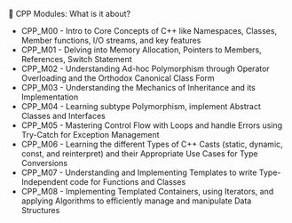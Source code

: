 🧐 CPP Modules: What is it about?
- CPP_M00 - Intro to Core Concepts of C++ like Namespaces, Classes, Member functions, I/O streams, and key features
- CPP_M01 - Delving into Memory Allocation, Pointers to Members, References, Switch Statement
- CPP_M02 - Understanding Ad-hoc Polymorphism through Operator Overloading and the Orthodox Canonical Class Form
- CPP_M03 - Understanding the Mechanics of Inheritance and its Implementation
- CPP_M04 - Learning subtype Polymorphism, implement Abstract Classes and Interfaces
- CPP_M05 - Mastering Control Flow with Loops and handle Errors using Try-Catch for Exception Management
- CPP_M06 - Learning the different Types of C++ Casts (static, dynamic, const, and reinterpret) and their Appropriate Use Cases for Type Conversions
- CPP_M07 - Understanding and Implementing Templates to write Type-Independent code for Functions and Classes
- CPP_M08 - Implementing Templated Containers, using Iterators, and applying Algorithms to efficiently manage and manipulate Data Structures
